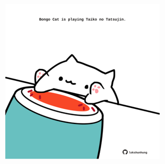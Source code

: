 <!-- built at 08/11/2022, 18:01:02 UTC -->
<p align="center">
  <img width="500" height="500" src="./ReadmeImage.svg">
</p>
